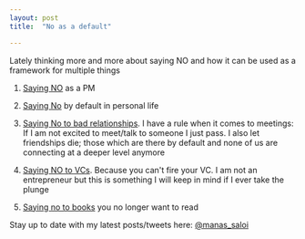 ```yaml
---
layout: post
title:  "No as a default"

---
```


Lately thinking more and more about saying NO and how it can be used as a framework for multiple things

1. [Saying NO](https://blog.intercom.io/product-strategy-means-saying-no/) as a PM

2. [Saying No](https://manassaloi.com/2020/01/01/getting-shit-done-happiness.html) by default in personal life

3. [Saying No to bad relationships](https://quora.com/What-is-the-best-dating-advice-you-have-ever-been-given). I have a rule when it comes to meetings: If I am not excited to meet/talk to someone I just pass. I also let friendships die; those which are there by default and none of us are connecting at a deeper level anymore

4. [Saying NO to VCs](https://avc.com/2020/01/you-cant-fire-your-investor/). Because you can't fire your VC. I am not an entrepreneur but this is something I will keep in mind if I ever take the plunge

5. [Saying no to books](https://www.goodreads.com/review/list/9698257?shelf=abandoned) you no longer want to read

Stay up to date with my latest posts/tweets here: [@manas_saloi](http://twitter.com/manas_saloi)
